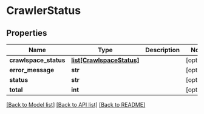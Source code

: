 # CrawlerStatus

## Properties
Name | Type | Description | Notes
------------ | ------------- | ------------- | -------------
**crawlspace_status** | [**list[CrawlspaceStatus]**](CrawlspaceStatus.md) |  | [optional] 
**error_message** | **str** |  | [optional] 
**status** | **str** |  | [optional] 
**total** | **int** |  | [optional] 

[[Back to Model list]](../README.md#documentation-for-models) [[Back to API list]](../README.md#documentation-for-api-endpoints) [[Back to README]](../README.md)


